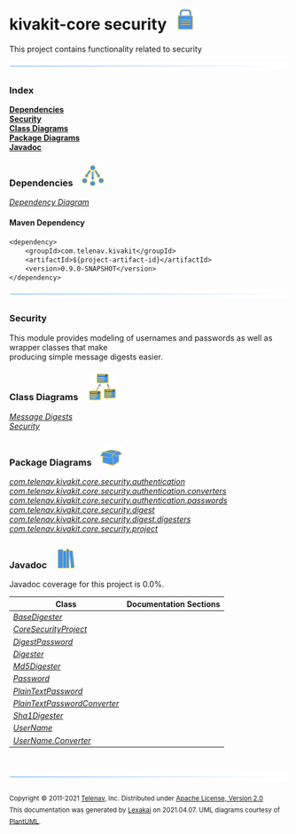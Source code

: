# kivakit-core security &nbsp;&nbsp;![](../../documentation/images/lock-40.png)

This project contains functionality related to security

![](documentation/images/horizontal-line.png)

### Index

[**Dependencies**](#dependencies)  
[**Security**](#security)  
[**Class Diagrams**](#class-diagrams)  
[**Package Diagrams**](#package-diagrams)  
[**Javadoc**](#javadoc)

### Dependencies <a name="dependencies"></a> &nbsp;&nbsp; ![](documentation/images/dependencies-40.png)

[*Dependency Diagram*](documentation/diagrams/dependencies.svg)

#### Maven Dependency

    <dependency>
        <groupId>com.telenav.kivakit</groupId>
        <artifactId>${project-artifact-id}</artifactId>
        <version>0.9.0-SNAPSHOT</version>
    </dependency>
![](documentation/images/horizontal-line.png)

[//]: # (start-user-text)

### Security <a name = "security"></a>

This module provides modeling of usernames and passwords as well as wrapper classes that make  
producing simple message digests easier.

[//]: # (end-user-text)

### Class Diagrams <a name="class-diagrams"></a> &nbsp; &nbsp; ![](documentation/images/diagram-48.png)

[*Message Digests*](documentation/diagrams/diagram-security-digest.svg)  
[*Security*](documentation/diagrams/diagram-security.svg)  

### Package Diagrams <a name="package-diagrams"></a> &nbsp;&nbsp; ![](documentation/images/box-40.png)

[*com.telenav.kivakit.core.security.authentication*](documentation/diagrams/com.telenav.kivakit.core.security.authentication.svg)  
[*com.telenav.kivakit.core.security.authentication.converters*](documentation/diagrams/com.telenav.kivakit.core.security.authentication.converters.svg)  
[*com.telenav.kivakit.core.security.authentication.passwords*](documentation/diagrams/com.telenav.kivakit.core.security.authentication.passwords.svg)  
[*com.telenav.kivakit.core.security.digest*](documentation/diagrams/com.telenav.kivakit.core.security.digest.svg)  
[*com.telenav.kivakit.core.security.digest.digesters*](documentation/diagrams/com.telenav.kivakit.core.security.digest.digesters.svg)  
[*com.telenav.kivakit.core.security.project*](documentation/diagrams/com.telenav.kivakit.core.security.project.svg)  

### Javadoc <a name="javadoc"></a> &nbsp;&nbsp; ![](documentation/images/books-40.png)

Javadoc coverage for this project is 0.0%.



| Class | Documentation Sections |
|---|---|
| [*BaseDigester*](https://telenav.github.io/kivakit/javadoc/kivakit.core.security/com/telenav/kivakit/core/security/digest/BaseDigester.html) |  |  
| [*CoreSecurityProject*](https://telenav.github.io/kivakit/javadoc/kivakit.core.security/com/telenav/kivakit/core/security/project/CoreSecurityProject.html) |  |  
| [*DigestPassword*](https://telenav.github.io/kivakit/javadoc/kivakit.core.security/com/telenav/kivakit/core/security/authentication/passwords/DigestPassword.html) |  |  
| [*Digester*](https://telenav.github.io/kivakit/javadoc/kivakit.core.security/com/telenav/kivakit/core/security/digest/Digester.html) |  |  
| [*Md5Digester*](https://telenav.github.io/kivakit/javadoc/kivakit.core.security/com/telenav/kivakit/core/security/digest/digesters/Md5Digester.html) |  |  
| [*Password*](https://telenav.github.io/kivakit/javadoc/kivakit.core.security/com/telenav/kivakit/core/security/authentication/Password.html) |  |  
| [*PlainTextPassword*](https://telenav.github.io/kivakit/javadoc/kivakit.core.security/com/telenav/kivakit/core/security/authentication/passwords/PlainTextPassword.html) |  |  
| [*PlainTextPasswordConverter*](https://telenav.github.io/kivakit/javadoc/kivakit.core.security/com/telenav/kivakit/core/security/authentication/converters/PlainTextPasswordConverter.html) |  |  
| [*Sha1Digester*](https://telenav.github.io/kivakit/javadoc/kivakit.core.security/com/telenav/kivakit/core/security/digest/digesters/Sha1Digester.html) |  |  
| [*UserName*](https://telenav.github.io/kivakit/javadoc/kivakit.core.security/com/telenav/kivakit/core/security/authentication/UserName.html) |  |  
| [*UserName.Converter*](https://telenav.github.io/kivakit/javadoc/kivakit.core.security/com/telenav/kivakit/core/security/authentication/UserName.Converter.html) |  |  

[//]: # (start-user-text)



[//]: # (end-user-text)

<br/>

![](documentation/images/horizontal-line.png)

<sub>Copyright &#169; 2011-2021 [Telenav](http://telenav.com), Inc. Distributed under [Apache License, Version 2.0](LICENSE)</sub>  
<sub>This documentation was generated by [Lexakai](https://github.com/Telenav/lexakai) on 2021.04.07. UML diagrams courtesy
of [PlantUML](http://plantuml.com).</sub>

